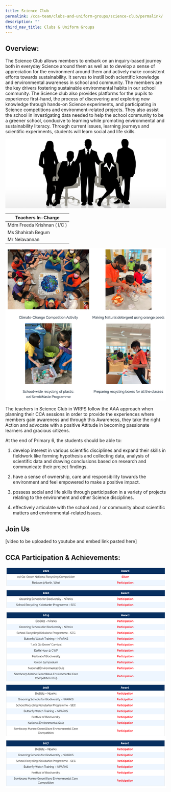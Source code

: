 ```yaml
---
title: Science Club
permalink: /cca-team/clubs-and-uniform-groups/science-club/permalink/
description: ""
third_nav_title: Clubs & Uniform Groups
---
```

Overview:
---------

The Science Club allows members to embark on an inquiry-based journey both in everyday Science around them as well as to develop a sense of appreciation for the environment around them and actively make consistent efforts towards sustainability. It serves to instill both scientific knowledge and environmental awareness in school and community. The members are the key drivers fostering sustainable environmental habits in our school community. The Science club also provides platforms for the pupils to experience first-hand, the process of discovering and exploring new knowledge through hands-on Science experiments, and participating in Science competitions and environment-related projects. They also assist the school in investigating data needed to help the school community to be a greener school, conducive to learning while promoting environmental and sustainability literacy. Through current issues, learning journeys and scientific experiments, students will learn social and life skills.

![](/images/staff.jpg)

| Teachers In-Charge |
| --- |
| Mdm Freeda Krishnan ( I/C ) |
| Ms Shahirah Begum |
| Mr Nelavannan |

![](/images/science1.png)

The teachers in Science Club in WRPS follow the AAA approach when planning their CCA sessions in order to provide the experiences where members gain awareness and through this Awareness, they take the right Action and advocate with a positive Attitude in becoming passionate learners and gracious citizens.

  

At the end of Primary 6, the students should be able to:

  

1.  develop interest in various scientific disciplines and expand their skills in fieldwork like forming hypothesis and collecting data, analysis of scientific data and drawing conclusions based on research and communicate their project findings.

2.  have a sense of ownership, care and responsibility towards the environment and feel empowered to make a positive impact.

3.  possess social and life skills through participation in a variety of projects relating to the environment and other Science disciplines.

4.  effectively articulate with the school and / or community about scientific matters and environmental-related issues.

Join Us
-------
[video to be uploaded to youtube and embed link pasted here]

CCA Participation & Achievements:
---------------------------------
![](/images/science2.png)
![](/images/science3.png)